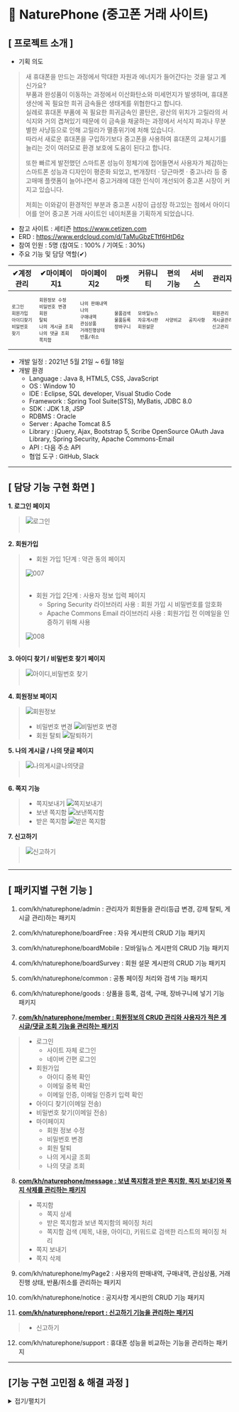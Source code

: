 # 🌱 NaturePhone (중고폰 거래 사이트)

## [ 프로젝트 소개 ]
- 기획 의도
> 새 휴대폰을 만드는 과정에서 막대한 자원과 에너지가 들어간다는 것을 알고 계신가요?  
> 부품과 완성품이 이동하는 과정에서 이산화탄소와 미세먼지가 발생하며, 휴대폰 생산에 꼭 필요한 희귀 금속들은 생태계를 위협한다고 합니다.  
> 실례로 휴대폰 부품에 꼭 필요한 희귀금속인 콜탄은, 광산의 위치가 고릴라의 서식지와 거의 겹쳐있기 때문에 이 금속을 채굴하는 과정에서 서식지 파괴나 무분별한 사냥등으로 인해 고릴라가 멸종위기에 처해 있습니다.  
> 따라서 새로운 휴대폰을 구입하기보다 중고폰을 사용하여 휴대폰의 교체시기를 늘리는 것이 여러모로 환경 보호에 도움이 된다고 합니다.
>
> 또한 빠르게 발전했던 스마트폰 성능이 정체기에 접어들면서 사용자가 체감하는 스마트폰 성능과 디자인이 평준화 되었고, 
> 번개장터 · 당근마켓 · 중고나라 등 중고매매 플랫폼이 늘어나면서 중고거래에 대한 인식이
> 개선되어 중고폰 시장이 커지고 있습니다.
>
> 저희는 이와같이 환경적인 부분과 중고폰 시장이 급성장 하고있는 점에서 아이디어를 얻어
> 중고폰 거래 사이트인 네이처폰을 기획하게 되었습니다.  

- 참고 사이트 : 세티즌 https://www.cetizen.com
- ERD : https://www.erdcloud.com/d/TaMuGbzETtf6HtD6z
- 참여 인원 : 5명 (참여도 : 100% / 기여도 : 30%)
- 주요 기능 및 담당 역할(✔)

|✔계정관리|✔마이페이지1|마이페이지2|마켓|커뮤니티|편의기능|서비스|관리자|✔기타|
|---|---|---|---|---|---|---|---|---|
|<pre style="font-size:10px">로그인<br>회원가입<br>아이디찾기<br>비밀번호 찾기</pre>|<pre style="font-size:10px">회원정보 수정<br>비밀번호 변경<br>회원 탈퇴<br>나의 게시글 조회<br>나의 댓글 조회<br>쪽지함</pre>|<pre style="font-size:10px">나의 판매내역<br>나의 구매내역<br>관심상품<br>거래진행상태<br>반품/취소</pre>|<pre style="font-size:10px">물품검색<br>물품등록<br>장바구니</pre>|<pre style="font-size:10px">모바일뉴스<br>자유게시판<br>회원설문</pre>|<pre style="font-size:10px">사양비교</pre>|<pre style="font-size:10px">공지사항</pre>|<pre style="font-size:10px">회원관리<br>게시글관리<br>신고관리</pre>|<pre style="font-size:10px">쪽지보내기<br>신고하기</pre>|

- 개발 일정 : 2021년 5월 21일 ~ 6월 18일
- 개발 환경
  - Language : Java 8, HTML5, CSS, JavaScript
  - OS : Window 10
  - IDE : Eclipse, SQL developer, Visual Studio Code
  - Framework : Spring Tool Suite(STS), MyBatis, JDBC 8.0
  - SDK : JDK 1.8, JSP
  - RDBMS : Oracle
  - Server : Apache Tomcat 8.5
  - Library : jQuery, Ajax, Bootstrap 5, Scribe OpenSource OAuth Java Library, Spring Security, Apache Commons-Email
  - API : 다음 주소 API
  - 협업 도구 : GitHub, Slack
------------

## [ 담당 기능 구현 화면 ]
**1. 로그인 페이지**
> ![로그인](https://user-images.githubusercontent.com/75263831/127144878-53197978-14f4-4993-a89c-b245fbb7c833.png)<br><br>  

**2. 회원가입** 
 
> - 회원 가입 1단계 : 약관 동의 페이지
>  
> ![007](https://user-images.githubusercontent.com/75263831/126876033-03ec65a8-a999-4a42-bf65-84ba02dc4350.png)<br><br>  
>
> - 회원 가입 2단계 : 사용자 정보 입력 페이지
>   - Spring Security 라이브러리 사용 : 회원 가입 시 비밀번호를 암호화  
>   - Apache Commons Email 라이브러리 사용 : 회원가입 전 이메일을 인증하기 위해 사용  
>  
> ![008](https://user-images.githubusercontent.com/75263831/126876036-3bb45395-ab0e-4c79-a055-ab868118ce3a.png)<br><br>  


**3. 아이디 찾기 / 비밀번호 찾기 페이지**
> ![아이디,비밀번호 찾기](https://user-images.githubusercontent.com/75263831/127117195-7a36db3e-6e16-4853-8947-c31eb1a6a60d.png)<br><br>  

**4. 회원정보 페이지**
> ![회원정보](https://user-images.githubusercontent.com/75263831/127156355-d92e42d8-ea13-40ef-aa22-08f1c4bb9acf.png)
> - 비밀번호 변경
> ![비밀번호 변경](https://user-images.githubusercontent.com/75263831/127156382-422406bd-ec58-4376-bf5b-359447b53982.png)
> - 회원 탈퇴
> ![탈퇴하기](https://user-images.githubusercontent.com/75263831/127156394-fb36736d-eab9-4156-a3e3-4c3d5afe5926.png)

**5. 나의 게시글 / 나의 댓글 페이지**
> ![나의게시글나의댓글](https://user-images.githubusercontent.com/75263831/127359611-f52afeec-31b0-44cd-ac3b-5252d7ade0e8.png)<br><br>  

**6. 쪽지 기능**
> - 쪽지보내기
> ![쪽지보내기](https://user-images.githubusercontent.com/75263831/127359693-863f7f39-8c90-424e-a984-d339574253f4.png)
> - 보낸 쪽지함
> ![보낸쪽지함](https://user-images.githubusercontent.com/75263831/127359730-225f6a83-7d09-439b-8116-f80e51295406.png)  
> - 받은 쪽지함
> ![받은 쪽지함](https://user-images.githubusercontent.com/75263831/127359718-efa43aea-5710-4a54-83ea-5666b68f1ba5.png)


**7. 신고하기**
>![신고하기](https://user-images.githubusercontent.com/75263831/127026503-5f33ca0d-c1f6-4edb-812f-5918bc1dd004.png)<br><br>  


------------

## [ 패키지별 구현 기능 ]

1. com/kh/naturephone/admin : 관리자가 회원들을 관리(등급 변경, 강제 탈퇴, 게시글 관리)하는 패키지

2. com/kh/naturephone/boardFree : 자유 게시판의 CRUD 기능 패키지

3. com/kh/naturephone/boardMobile : 모바일뉴스 게시판의 CRUD 기능 패키지

4. com/kh/naturephone/boardSurvey : 회원 설문 게시판의 CRUD 기능 패키지

5. com/kh/naturephone/common : 공통 페이징 처리와 검색 기능 패키지

6. com/kh/naturephone/goods : 상품을 등록, 검색, 구매, 장바구니에 넣기 기능 패키지

7. **[com/kh/naturephone/member : 회원정보의 CRUD 관리와 사용자가 적은 게시글/댓글 조회 기능을 관리하는 패키지](./src/main/java/com/kh/naturephone/member)**
> - 로그인
>   - 사이트 자체 로그인
>   - 네이버 간편 로그인
> - 회원가입
>   - 아이디 중복 확인
>   - 이메일 중복 확인
>   - 이메일 인증, 이메일 인증키 입력 확인
> - 아이디 찾기(이메일 전송)
> - 비밀번호 찾기(이메일 전송)
> - 마이페이지
>   - 회원 정보 수정
>   - 비밀번호 변경
>   - 회원 탈퇴
>   - 나의 게시글 조회
>   - 나의 댓글 조회


8. **[com/kh/naturephone/message : 보낸 쪽지함과 받은 쪽지함, 쪽지 보내기와 쪽지 삭제를 관리하는 패키지](./src/main/java/com/kh/naturephone/message)**
> - 쪽지함
>   - 쪽지 상세
>   - 받은 쪽지함과 보낸 쪽지함의 페이징 처리
>   - 쪽지함 검색 (제목, 내용, 아이디), 키워드로 검색한 리스트의 페이징 처리
> - 쪽지 보내기
> - 쪽지 삭제


9. com/kh/naturephone/myPage2 : 사용자의 판매내역, 구매내역, 관심상품, 거래진행 상태, 반품/취소를 관리하는 패키지

10. com/kh/naturephone/notice : 공지사항 게시판의 CRUD 기능 패키지

11. **[com/kh/naturephone/report : 신고하기 기능을 관리하는 패키지](./src/main/java/com/kh/naturephone/report)**
> - 신고하기

12. com/kh/naturephone/support : 휴대폰 성능을 비교하는 기능을 관리하는 패키지

------------
## [기능 구현 고민점 & 해결 과정 ]
<details markdown="1">
<summary>접기/펼치기</summary>  

**🚩 회원가입 중 이메일 인증**

회원가입 중 이메일 인증을 어떻게 접근해야 할지 고민하는 시간이 길어졌고, 구현 기간의 초반이여서 다른 기능들이 많이 남아있었기 때문에
일단 회원가입 후 인증할 수 있게 완성을 해두고 우선순위에 따라 다른 중요 기능들을 구현한 다음, 코드를 수정하여 기간 내에 기획했던대로 기능을 완성했다.


- 변경 전 : 회원가입 → 이메일 발송 → 확인 버튼을 클릭하여 인증 →  로그인
> 
> 회원가입 후 이메일이 보내지고 인증 이메일 안의 확인 버튼을 누르면 memberApproval 메소드를 호출하여   
> 회원 인증상태인 APPROVAL_STATUS 컬럼을 'Y'로 update 하기.  
> 로그인 할 때 APPROVAL_STATUS 상태를 확인한 후 'N'가 아니라면 로그인이 가능. 
 
```java

@RequestMapping("/member")
public String memberLogin(@ModelAttribute Member m, Model model) {
  if (loginUser != null && bcryptPasswordEncoder.matches(m.getPwd(), loginUser.getPwd())) {

			if(loginUser.getApprovalStatus().equals("N")) {
				model.addAttribute("msg", "이메일 인증을 하신 후 로그인해주세요.");
				return "member/loginPage";
			} else {
				model.addAttribute("loginUser", loginUser);
				return "redirect:/";
			}
      
  } else {
		model.addAttribute("msg", "로그인에 실패하였습니다.");
		return "member/loginPage";
  }
}
```

- 변경 후 : 이메일 발송 → 인증키 입력 → 회원가입 완료 → 로그인
> controller에서 메일 인증을 요청 받으면 먼저 KeyPublish객체로 인증키를 생성하고 그 인증키를 session에 담음.  
> MailUtil 클래스의 sendMail 메소드를 호출하여 사용자가 입력한 이메일주소와 메일 제목, 내용을 매개변수에 대입하여 이메일을 보냄.  
> 메일을 확인하여 인증키를 입력하고, 그 값을 session값과 비교해서 일치하면 인증이 완료.

```java

// 3-1. 메일 인증 메소드 (Ajax)
@RequestMapping(value = "/joinSendMail", method = RequestMethod.POST)
@ResponseBody
public void joinSendMail(@ModelAttribute Member m, HttpSession session) throws Exception {
    
    // 인증키 생성
		String keyCode = KeyPublish.createKey();

		session.setAttribute("keyCode", keyCode);

		String subject = "";
		String msg = "";

		// 회원가입 메일 내용
		subject = "Nature Phone 회원가입 인증 코드입니다.";
		msg += "<div align='center' style='border:1px solid black; font-family:verdana'>";
		msg += "<div style='font-size: 130%'>";
		msg += "회원가입 페이지에서 인증코드 <strong>";
		msg += keyCode + "</strong> 를 입력해 주세요.</div><br/>";

		MailUtil.sendMail(m.getEmail(), subject, msg);

}

// 3-2. 메일 인증키 확인 메소드(Ajax)
@RequestMapping(value = "/keyCheck", method = RequestMethod.POST)
@ResponseBody
public String keyCheck(@RequestParam("modalInput") String key, 
						   @SessionAttribute("keyCode") String keyCode) {
		
		if (key != null && key.equals(keyCode)) {
			return "success";
		} else {
			return "false";
		}
}
  
```


**🚩 쪽지 선택 삭제**

Q. 선택 된 쪽지들을 view단에서 어떻게 처리해서 controller단으로 넘길까?  
→ each() 메서드를 이용해 체크 된 값들을 찾아 차례로 배열에 담아 Ajax 통신으로 넘긴다.  

```java
// view
/*---------------- 삭제버튼 눌렀을 때 ----------------*/
		function deleteMessage(){
    		var type = "${ message.type }";	
    		var ckArr = [];					
        	$("input[name=checkRow]:checked").each(function(){
        		var chk = $(this).val();
        		ckArr.push(chk);
        	})
        		
        	// 쪽지가 선택 되지 않았을 때
        	if(ckArr.length == 0){
        		alert("삭제할 쪽지를 선택해주세요.");
        	
        	// 쪽지가 선택 되었다면
        	} else{
        		// 정말 삭제할 것인지 확인
	        	if(confirm("선택 된 쪽지를 삭제하시겠습니까?") == true) {
	        		$.ajax({
	        			type : 'POST',
	        			url : "${ contextPath }/message/delete",
	        			data:{ "ckArr" : ckArr, "type" : type },
	        			dataType: "text",
	                    success: function(data) {
	                    	if(data == 'success'){
	                    		location.reload();
	                        	alert("삭제가 완료되었습니다.");
	                    	} else {
	                    		alert("삭제 실패.");
	                    	}
	                    },
	                    error: function(e){
	                        alert("error code : " + e.status + "\n"
	                                + "message : " + e.responseText);
	                    }        
	        		});
	        	
	        	// 취소 버튼 눌렀을 때	페이지 reload
	        	} else {	
	        		location.reload(true);
	        	}
        	}
    	}
```


Q. controller로 들어온 배열을 어떻게 받아서 처리 해야할까?  
→ 배열은 @RequestParam(value="parameter이름[]")List<String> 형식으로 받아와야 한다.  
→ 여기서 배열에 들어있는 데이터는 쪽지고유번호, 즉 int형이므로 List<Integer>형으로 받아 왔다.  
→ ArrayList를 하나 선언하고(deleteArray) for문을 돌려서 받아온 쪽지고유번호를 하나하나 담는다.

```

// controller
// 4. 쪽지 삭제(Ajax)
	@RequestMapping(value = "/delete", method = RequestMethod.POST)
	public @ResponseBody String messageDelete(@RequestParam(value="ckArr[]") List<Integer> deleteList,
											  @RequestParam(value="type") String type) {
		
		ArrayList<Integer> deleteArray = new ArrayList<Integer>();
		for(int i=0; i < deleteList.size(); i++) {
			deleteArray.add(deleteList.get(i));
		}
		
		HashMap<String, Object> map = new HashMap<String, Object>();
		map.put("type", type);
		map.put("deleteArray", deleteArray);
		
		int result = mService.messageDelete(map);
		
		if(result > 0) {
			return "success";
		} else {
			return "error";
		}
	}

```

Q. controller에서 전달한 여러개의 쪽지들을 DB에서 어떻게 삭제할까?  
→ 동적쿼리를 사용하기(Mybatis의 foreach문 사용).    
1. 먼저 리스트/배열 변수 값을 collection에 넣어주고, item이라는 설정으로 별칭 설정을 해준다.

2. 리스트/배열의 값이 시작하기 전 open="(" 이 설정돼있으므로'(' (열린 괄호)가 열리게 되고

3. 리스트/배열의 값이 한 번씩 반복문을 거칠 때마다 separator 옵션에 있는 ', '(콤마)가 찍히게 된다.

4. 반복이 끝나면 close=")" 설정이 있으므로 ')' (닫힌 괄호)가 쓰인다.
	
```
// Mapper
<!-- 5. 쪽지 삭제 -->
	<update id="messageDelete" parameterType="hashmap">
	<choose>
		<when test="type == '받은 쪽지함'">
		UPDATE		MESSAGE_TB
		SET 		SENDER_STATUS = 'N'
		WHERE 		MSG_NO IN
		<foreach collection="deleteArray" item="item" index="index" separator="," open="(" close=")">
		 #{ item }
		</foreach>
		</when>
		
		<when test="type == '보낸 쪽지함'">
		UPDATE		MESSAGE_TB
		SET 		RECIPIENT_STATUS = 'N'
		WHERE 		MSG_NO IN
		<foreach collection="deleteArray" item="item" index="index" separator="," open="(" close=")">
		 #{ item }
		</foreach>
		</when>
	</choose>
	</update>

```
	
</details>
